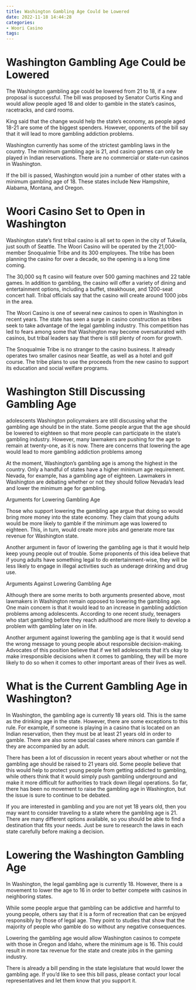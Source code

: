 ```yaml
---
title: Washington Gambling Age Could be Lowered
date: 2022-11-18 14:44:28
categories:
- Woori Casino
tags:
---
```



#  Washington Gambling Age Could be Lowered

The Washington gambling age could be lowered from 21 to 18, if a new proposal is successful. The bill was proposed by Senator Curtis King and would allow people aged 18 and older to gamble in the state’s casinos, racetracks, and card rooms.

King said that the change would help the state’s economy, as people aged 18-21 are some of the biggest spenders. However, opponents of the bill say that it will lead to more gambling addiction problems.

Washington currently has some of the strictest gambling laws in the country. The minimum gambling age is 21, and casino games can only be played in Indian reservations. There are no commercial or state-run casinos in Washington.

If the bill is passed, Washington would join a number of other states with a minimum gambling age of 18. These states include New Hampshire, Alabama, Montana, and Oregon.

#  Woori Casino Set to Open in Washington

Washington state’s first tribal casino is all set to open in the city of Tukwila, just south of Seattle. The Woori Casino will be operated by the 21,000-member Snoqualmie Tribe and its 300 employees. The tribe has been planning the casino for over a decade, so the opening is a long time coming.

The 30,000 sq ft casino will feature over 500 gaming machines and 22 table games. In addition to gambling, the casino will offer a variety of dining and entertainment options, including a buffet, steakhouse, and 1200-seat concert hall. Tribal officials say that the casino will create around 1000 jobs in the area.

The Woori Casino is one of several new casinos to open in Washington in recent years. The state has seen a surge in casino construction as tribes seek to take advantage of the legal gambling industry. This competition has led to fears among some that Washington may become oversaturated with casinos, but tribal leaders say that there is still plenty of room for growth.

The Snoqualmie Tribe is no stranger to the casino business. It already operates two smaller casinos near Seattle, as well as a hotel and golf course. The tribe plans to use the proceeds from the new casino to support its education and social welfare programs.

#  Washington Still Discussing Gambling Age

 adolescents
Washington policymakers are still discussing what the gambling age should be in the state. Some people argue that the age should be lowered to eighteen so that more people can participate in the state’s gambling industry. However, many lawmakers are pushing for the age to remain at twenty-one, as it is now. There are concerns that lowering the age would lead to more gambling addiction problems among

At the moment, Washington’s gambling age is among the highest in the country. Only a handful of states have a higher minimum age requirement. Nevada, for example, has a gambling age of eighteen. Lawmakers in Washington are debating whether or not they should follow Nevada’s lead and lower the minimum age for gambling.

Arguments for Lowering Gambling Age

Those who support lowering the gambling age argue that doing so would bring more money into the state economy. They claim that young adults would be more likely to gamble if the minimum age was lowered to eighteen. This, in turn, would create more jobs and generate more tax revenue for Washington state.

Another argument in favor of lowering the gambling age is that it would help keep young people out of trouble. Some proponents of this idea believe that if young adults have something legal to do entertainment-wise, they will be less likely to engage in illegal activities such as underage drinking and drug use.

Arguments Against Lowering Gambling Age

Although there are some merits to both arguments presented above, most lawmakers in Washington remain opposed to lowering the gambling age. One main concern is that it would lead to an increase in gambling addiction problems among adolescents. According to one recent study, teenagers who start gambling before they reach adulthood are more likely to develop a problem with gambling later on in life.

Another argument against lowering the gambling age is that it would send the wrong message to young people about responsible decision-making. Advocates of this position believe that if we tell adolescents that it’s okay to make irresponsible decisions when it comes to gambling, they will be more likely to do so when it comes to other important areas of their lives as well.

#  What is the Current Gambling Age in Washington?

In Washington, the gambling age is currently 18 years old. This is the same as the drinking age in the state. However, there are some exceptions to this rule. For example, if someone is playing in a casino that is located on an Indian reservation, then they must be at least 21 years old in order to gamble. There are also some special cases where minors can gamble if they are accompanied by an adult.

There has been a lot of discussion in recent years about whether or not the gambling age should be raised to 21 years old. Some people believe that this would help to protect young people from getting addicted to gambling, while others think that it would simply push gambling underground and make it more difficult for authorities to track down illegal operations. So far, there has been no movement to raise the gambling age in Washington, but the issue is sure to continue to be debated.

If you are interested in gambling and you are not yet 18 years old, then you may want to consider traveling to a state where the gambling age is 21. There are many different options available, so you should be able to find a destination that fits your needs. Just be sure to research the laws in each state carefully before making a decision.

#  Lowering the Washington Gambling Age

In Washington, the legal gambling age is currently 18. However, there is a movement to lower the age to 16 in order to better compete with casinos in neighboring states.

While some people argue that gambling can be addictive and harmful to young people, others say that it is a form of recreation that can be enjoyed responsibly by those of legal age. They point to studies that show that the majority of people who gamble do so without any negative consequences.

Lowering the gambling age would allow Washington casinos to compete with those in Oregon and Idaho, where the minimum age is 16. This could result in more tax revenue for the state and create jobs in the gaming industry.

There is already a bill pending in the state legislature that would lower the gambling age. If you’d like to see this bill pass, please contact your local representatives and let them know that you support it.